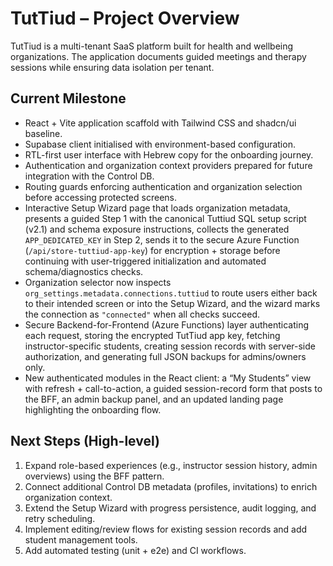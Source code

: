 # TutTiud – Project Overview

TutTiud is a multi-tenant SaaS platform built for health and wellbeing organizations. The application documents guided meetings and therapy sessions while ensuring data isolation per tenant.

## Current Milestone

- React + Vite application scaffold with Tailwind CSS and shadcn/ui baseline.
- Supabase client initialised with environment-based configuration.
- RTL-first user interface with Hebrew copy for the onboarding journey.
- Authentication and organization context providers prepared for future integration with the Control DB.
- Routing guards enforcing authentication and organization selection before accessing protected screens.
- Interactive Setup Wizard page that loads organization metadata, presents a guided Step 1 with the canonical Tuttiud SQL setup script (v2.1) and schema exposure instructions, collects the generated `APP_DEDICATED_KEY` in Step 2, sends it to the secure Azure Function (`/api/store-tuttiud-app-key`) for encryption + storage before continuing with user-triggered initialization and automated schema/diagnostics checks.
- Organization selector now inspects `org_settings.metadata.connections.tuttiud` to route users either back to their intended screen or into the Setup Wizard, and the wizard marks the connection as `"connected"` when all checks succeed.
- Secure Backend-for-Frontend (Azure Functions) layer authenticating each request, storing the encrypted TutTiud app key, fetching instructor-specific students, creating session records with server-side authorization, and generating full JSON backups for admins/owners only.
- New authenticated modules in the React client: a “My Students” view with refresh + call-to-action, a guided session-record form that posts to the BFF, an admin backup panel, and an updated landing page highlighting the onboarding flow.

## Next Steps (High-level)

1. Expand role-based experiences (e.g., instructor session history, admin overviews) using the BFF pattern.
2. Connect additional Control DB metadata (profiles, invitations) to enrich organization context.
3. Extend the Setup Wizard with progress persistence, audit logging, and retry scheduling.
4. Implement editing/review flows for existing session records and add student management tools.
5. Add automated testing (unit + e2e) and CI workflows.
